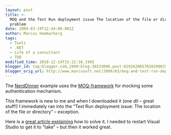 ```yaml
---
layout: post
title: >-
  MOQ and the Test Run deployment issue The location of the file or directory
  problem
date: 2009-03-19T12:44:00.001Z
author: Marcus Hammarberg
tags:
  - Tools
  - .NET
  - Life of a consultant
  - TDD
modified_time: 2010-12-14T15:22:38.199Z
blogger_id: tag:blogger.com,1999:blog-36533086.post-8292620657830390019
blogger_orig_url: http://www.marcusoft.net/2009/03/moq-and-test-run-deployment-issue.html
---
```




The <a
href="http://weblogs.asp.net/scottgu/archive/2009/03/10/free-asp-net-mvc-ebook-tutorial.aspx"
target="_blank">NerdDinner</a> example uses the
<a href="http://code.google.com/p/moq/"
target="_blank">MOQ-framework</a> for mocking some authentication
mechanism.

This framework is new to me and when I downloaded it (one dll – great
stuff!) I immediately ran into the “Test Run deployment issue: The
location of the file or directory” – exception.

Here is a <a
href="http://thepursuitofalife.com/test-run-deployment-issue-in-vsts/"
target="_blank">great article explaining</a> how to solve it. I needed
to restart Visual Studio to get it to “take” – but then it worked great.
